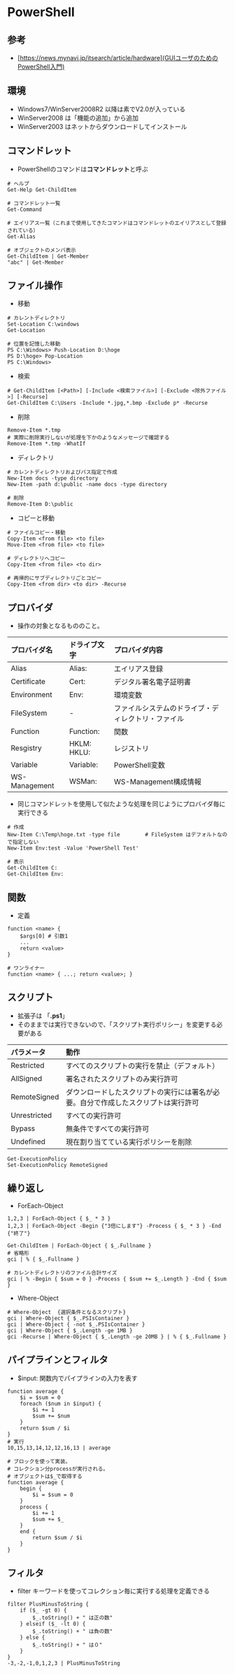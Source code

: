 # PowerShell

## 参考

- [https://news.mynavi.jp/itsearch/article/hardware](GUIユーザのためのPowerShell入門)

## 環境

- Windows7/WinServer2008R2 以降は素でV2.0が入っている
- WinServer2008 は「機能の追加」から追加
- WinServer2003 はネットからダウンロードしてインストール

## コマンドレット

- PowerShellのコマンドは**コマンドレット**と呼ぶ

```
# ヘルプ
Get-Help Get-ChildItem

# コマンドレット一覧
Get-Command

# エイリアス一覧（これまで使用してきたコマンドはコマンドレットのエイリアスとして登録されている）
Get-Alias

# オブジェクトのメンバ表示
Get-ChildItem | Get-Member
"abc" | Get-Member
```

## ファイル操作

- 移動

```
# カレントディレクトリ
Set-Location C:\windows
Get-Location

# 位置を記憶した移動
PS C:\Windows> Push-Location D:\hoge
PS D:\hoge> Pop-Location
PS C:\Windows> 
```

- 検索

```
# Get-ChildItem [<Path>] [-Include <検索ファイル>] [-Exclude <除外ファイル>] [-Recurse]
Get-ChildItem C:\Users -Include *.jpg,*.bmp -Exclude p* -Recurse
```

- 削除

```
Remove-Item *.tmp
# 実際に削除実行しないが処理を下かのようなメッセージで確認する
Remove-Item *.tmp -WhatIf
```

- ディレクトリ

```
# カレントディレクトリおよびパス指定で作成
New-Item docs -type directory
New-Item -path d:\public -name docs -type directory

# 削除
Remove-Item D:\public
```

- コピーと移動

```
# ファイルコピー・移動
Copy-Item <from file> <to file>
Move-Item <from file> <to file>

# ディレクトリへコピー
Copy-Item <from file> <to dir>

# 再帰的にサブディレクトリごとコピー
Copy-Item <from dir> <to dir> -Recurse
```

## プロバイダ
  - 操作の対象となるもののこと。

|プロバイダ名|ドライブ文字|プロバイダ内容|
|:--|:--|:--|
|Alias        |Alias:     |エイリアス登録|
|Certificate  |Cert:      |デジタル署名電子証明書|
|Environment  |Env:       |環境変数|
|FileSystem   |-          |ファイルシステムのドライブ・ディレクトリ・ファイル|
|Function     |Function:  |関数|
|Resgistry    |HKLM: HKLU:|レジストリ|
|Variable     |Variable:  |PowerShell変数|
|WS-Management|WSMan:     |WS-Management構成情報|

  - 同じコマンドレットを使用して似たような処理を同じようにプロバイダ毎に実行できる

```
# 作成
New-Item C:\Temp\hoge.txt -type file        # FileSystem はデフォルトなので指定しない
New-Item Env:test -Value 'PowerShell Test'

# 表示
Get-ChildItem C:
Get-ChildItem Env:
```

## 関数

- 定義

```
function <name> {
    $args[0] # 引数1
    ...
    return <value>
}

# ワンライナー
function <name> { ...; return <value>; }
```

## スクリプト

- 拡張子は 「**.ps1**」
- そのままでは実行できないので、「スクリプト実行ポリシー」を変更する必要がある

|パラメータ|動作|
|:--|:--|
|Restricted   |すべてのスクリプトの実行を禁止（デフォルト）|
|AllSigned    |署名されたスクリプトのみ実行許可|
|RemoteSigned |ダウンロードしたスクリプトの実行には署名が必要。自分で作成したスクリプトは実行許可|
|Unrestricted |すべての実行許可|
|Bypass       |無条件ですべての実行許可|
|Undefined    |現在割り当てている実行ポリシーを削除|

```
Get-ExecutionPolicy
Set-ExecutionPolicy RemoteSigned
```


## 繰り返し

- ForEach-Object

```
1,2,3 | ForEach-Object { $_ * 3 }
1,2,3 | ForEach-Object -Begin {"3倍にします"} -Process { $_ * 3 } -End {"終了"}

Get-ChildItem | ForEach-Object { $_.Fullname }
# 省略形
gci | % { $_.Fullname }

# カレントディレクトリのファイル合計サイズ
gci | % -Begin { $sum = 0 } -Process { $sum += $_.Length } -End { $sum }
```

- Where-Object

```
# Where-Object  {選択条件となるスクリプト}
gci | Where-Object { $_.PSIsContainer }
gci | Where-Object { -not $_.PSIsContainer }
gci | Where-Object { $_.Length -ge 1MB }
gci -Recurse | Where-Object { $_.Length -ge 20MB } | % { $_.Fullname }
```

## パイプラインとフィルタ

- $input: 関数内でパイプラインの入力を表す

```
function average {
    $i = $sum = 0
    foreach ($num in $input) {
        $i += 1
        $sum += $num
    }
    return $sum / $i
}
# 実行
10,15,13,14,12,12,16,13 | average

# ブロックを使って実装。
# コレクション分processが実行される。
# オブジェクトは$_で取得する
function average {
    begin {
        $i = $sum = 0
    }
    process {
        $i += 1
        $sum += $_
    }
    end {
        return $sum / $i
    }
}
```

## フィルタ

- filter キーワードを使ってコレクション毎に実行する処理を定義できる

```
filter PlusMinusToString {
    if ($_ -gt 0) {
        $_.toString() + " は正の数"
    } elseif ($_ -lt 0) {
        $_.toString() + " は負の数"
    } else {
        $_.toString() + " は０"
    }
}
-3,-2,-1,0,1,2,3 | PlusMinusToString
```





